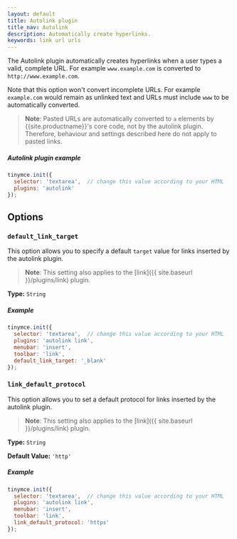 ```yaml
---
layout: default
title: Autolink plugin
title_nav: Autolink
description: Automatically create hyperlinks.
keywords: link url urls
---
```


The Autolink plugin automatically creates hyperlinks when a user types a valid, complete URL. For example `www.example.com` is converted to `http://www.example.com`.

Note that this option won't convert incomplete URLs. For example `example.com` would remain as unlinked text and URLs must include `www` to be automatically converted.

> **Note**: Pasted URLs are automatically converted to `a` elements by {{site.productname}}'s core code, not by the autolink plugin. Therefore, behaviour and settings described here do not apply to pasted links.

##### Autolink plugin example

```js
tinymce.init({
  selector: 'textarea',  // change this value according to your HTML
  plugins: 'autolink'
});
```

## Options

### `default_link_target`

This option allows you to specify a default `target` value for links inserted by the autolink plugin.

> **Note**: This setting also applies to the [link]({{ site.baseurl }}/plugins/link) plugin.

**Type:** `String`

##### Example

```js
tinymce.init({
  selector: 'textarea',  // change this value according to your HTML
  plugins: 'autolink link',
  menubar: 'insert',
  toolbar: 'link',
  default_link_target: '_blank'
});
```

### `link_default_protocol`

This option allows you to set a default protocol for links inserted by the autolink plugin.

> **Note**: This setting also applies to the [link]({{ site.baseurl }}/plugins/link) plugin.

**Type:** `String`

**Default Value:** `'http'`

##### Example

```js
tinymce.init({
  selector: 'textarea',  // change this value according to your HTML
  plugins: 'autolink link',
  menubar: 'insert',
  toolbar: 'link',
  link_default_protocol: 'https'
});
```